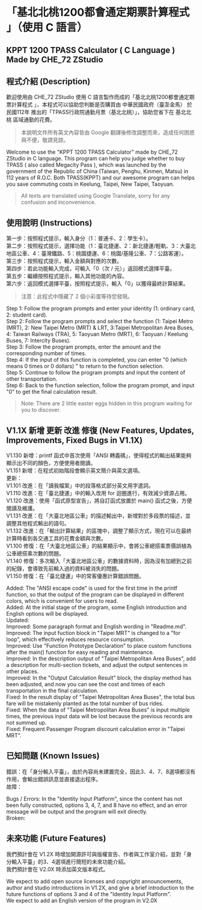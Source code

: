 # 「基北北桃1200都會通定期票計算程式 」（使用 C 語言）
## KPPT 1200 TPASS Calculator ( C Language ) Made by CHE_72 ZStudio

## 程式介紹 (Description)
歡迎使用由 CHE_72 ZStudio 使用 C 語言製作而成的「基北北桃1200都會通定期票計算程式 」，本程式可以協助您判斷是否購買由 中華民國政府（臺澎金馬） 於 民國112年 推出的「TPASS行政院通勤月票（基北北桃）」，協助您省下在 基北北桃 區域通勤的花費。
>  本說明文件所有英文內容皆由 Google 翻譯後修改調整而來，造成任何困惑與不便，敬請見諒。

Welcome to use the "KPPT 1200 TPASS Calculator" made by CHE_72 ZStudio in C language. This program can help you judge whether to buy TPASS ( also called Megacity Pass ), which was launched by the government of the Republic of China (Taiwan, Penghu, Kinmen, Matsu) in 112 years of R.O.C. Both TPASS(KPPT) and our awesome program can helps you save commuting costs in Keelung, Taipei, New Taipei, Taoyuan.
>  All texts are translated using Google Translate, sorry for any confusion and inconvenience.

## 使用說明 (Instructions)
第一步：按照程式提示，輸入身分（1：普通卡、2：學生卡）。  
第二步：按照程式提示，選擇功能（1：臺北捷運、2：新北捷運/輕軌、3：大臺北地區公車、4：臺灣鐵路、5：桃園捷運、6：桃園/基隆公車、7：公路客運）。  
第三步：按照程式提示，輸入金額與對應的次數。  
第四步：若此功能輸入完成，可輸入「0（次 / 元）」返回模式選擇平臺。  
第五步：繼續按照程式提示，輸入其他功能的內容。  
第六步：返回模式選擇平臺，按照程式提示，輸入「0」以獲得最終計算結果。  
> 注意：此程式中隱藏了 2 個小彩蛋等待您發現。

Step 1: Follow the program prompts and enter your identity (1: ordinary card, 2: student card).  
Step 2: Follow the program prompts and select the function (1: Taipei Metro (MRT), 2: New Taipei Metro (MRT) & LRT, 3:Taipei Metropolitan Area Buses, 4: Taiwan Railways (TRA), 5: Taoyuan Metro (MRT), 6: Taoyuan / Keelung Buses, 7: Intercity Buses).  
Step 3: Follow the program prompts, enter the amount and the corresponding number of times.  
Step 4: If the input of this function is completed, you can enter "0 (which means 0 times or 0 dollars) " to return to the function selection.  
Step 5: Continue to follow the program prompts and input the content of other transportation.  
Step 6: Back to the function selection, follow the program prompt, and input "0" to get the final calculation result.  
> Note: There are 2 little easter eggs hidden in this program waiting for you to discover.  

## V1.1X 新增 更新 改進 修復 (New Features, Updates, Improvements, Fixed Bugs in V1.1X)
V1.130 新增：printf 函式中首次使用「ANSI 轉義碼」，使得程式的輸出結果能夠顯示出不同的顏色，方便使用者閱讀。  
V1.151 新增：在程式初始階段會顯示英文簡介與英文選項。  
更新：  
V1.101 改進：在「讀我檔案」中的段落格式部分英文用字遣詞。  
V1.110 改進：在「臺北捷運」中的輸入改用 for 迴圈進行，有效減少資源占用。  
V1.120 改進：使用「函式原型宣告」，將自訂函式放置於 main() 函式之後，方便閱讀及維護。  
V1.131 改進：在「大臺北地區公車」的描述輸出中，新增對於多段票的描述，並調整其他程式輸出的語句。  
V1.132 改進：在「輸出計算結果」的區塊中，調整了顯示方式，現在可以在最終計算時看到各交通工具的花費金額與次數。    
V1.100 修復：在「大臺北地區公車」的結果顯示中，會將公車總搭乘票價誤植為公車總搭乘次數的問題。  
V1.140 修復：多次輸入「大臺北地區公車」的數據資料時，因為沒有加總到之前的紀錄，會導致先前輸入過的資料被消失的問題。  
V1.150 修復：在「臺北捷運」中的常客優惠計算錯誤問題。

Added: The "ANSI escape code" is used for the first time in the printf function, so that the output of the program can be displayed in different colors, which is convenient for users to read.  
Added: At the initial stage of the program, some English introduction and English options will be displayed.  
Updated:  
Improved: Some paragraph format and English wording in "Readme.md".  
Improved: The input fuction block in "Taipei MRT" is changed to a "for loop", which effectively reduces resource consumption.  
Improved: Use "Function Prototype Declaration" to place custom functions after the main() function for easy reading and maintenance.  
Improved: In the description output of "Taipei Metropolitan Area Buses", add a description for multi-section tickets, and adjust the output sentences in other places.  
Improved: In the "Output Calculation Result" block, the display method has been adjusted, and now you can see the cost and times of each transportation in the final calculation.  
Fixed: In the result display of "Taipei Metropolitan Area Buses", the total bus fare will be mistakenly planted as the total number of bus rides.  
Fixed: When the data of "Taipei Metropolitan Area Buses" is input multiple times, the previous input data will be lost because the previous records are not summed up.  
Fixed: Frequent Passenger Program discount calculation error in "Taipei MRT".


## 已知問題 (Known Issues)
錯誤：在「身分輸入平臺」，由於內容尚未建置完全，因此3、4、7、8選項都沒有作用，會輸出錯誤訊息並直接退出程序。  
故障：  

Bugs / Errors: In the "Identity Input Platform", since the content has not been fully constructed, options 3, 4, 7, and 8 have no effect, and an error message will be output and the program will exit directly.  
Broken:

## 未來功能 (Future Features)
我們預計會在 V1.2X 時增加開源許可與版權宣告、作者與工作室介紹，並對「身分輸入平臺」的3、4選項進行簡短的未來功能介紹。   
我們預計會在 V2.0X 時添加英文版本程式。

We expect to add open source licenses and copyright announcements, author and studio introductions in V1.2X, and give a brief introduction to the future functions of options 3 and 4 of the "Identity Input Platform".  
We expect to add an English version of the program in V2.0X
